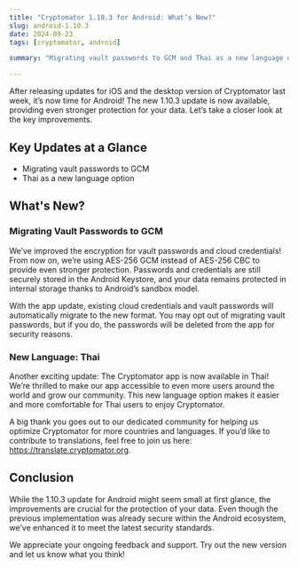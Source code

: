```yaml
---
title: "Cryptomator 1.10.3 for Android: What’s New?"
slug: android-1.10.3
date: 2024-09-23
tags: [cryptomator, android]

summary: "Migrating vault passwords to GCM and Thai as a new language option."

---
```


After releasing updates for iOS and the desktop version of Cryptomator last week, it’s now time for Android! The new 1.10.3 update is now available, providing even stronger protection for your data. Let’s take a closer look at the key improvements.

## Key Updates at a Glance

- Migrating vault passwords to GCM
- Thai as a new language option

## What's New?

### Migrating Vault Passwords to GCM

We’ve improved the encryption for vault passwords and cloud credentials! From now on, we’re using AES-256 GCM instead of AES-256 CBC to provide even stronger protection. Passwords and credentials are still securely stored in the Android Keystore, and your data remains protected in internal storage thanks to Android’s sandbox model.

With the app update, existing cloud credentials and vault passwords will automatically migrate to the new format. You may opt out of migrating vault passwords, but if you do, the passwords will be deleted from the app for security reasons.

### New Language: Thai

Another exciting update: The Cryptomator app is now available in Thai! We’re thrilled to make our app accessible to even more users around the world and grow our community. This new language option makes it easier and more comfortable for Thai users to enjoy Cryptomator.

A big thank you goes out to our dedicated community for helping us optimize Cryptomator for more countries and languages. If you’d like to contribute to translations, feel free to join us here: https://translate.cryptomator.org.

## Conclusion

While the 1.10.3 update for Android might seem small at first glance, the improvements are crucial for the protection of your data. Even though the previous implementation was already secure within the Android ecosystem, we’ve enhanced it to meet the latest security standards.

We appreciate your ongoing feedback and support. Try out the new version and let us know what you think!
